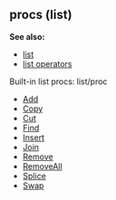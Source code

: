 ## procs (list)
**See also:**
+   [list](/ref/list.md) 
+   [list operators](/ref/list/operators.md) 


Built-in list procs:
list/proc
+   [Add](/ref/list/proc/Add.md) 
+   [Copy](/ref/list/proc/Copy.md) 
+   [Cut](/ref/list/proc/Cut.md) 
+   [Find](/ref/list/proc/Find.md) 
+   [Insert](/ref/list/proc/Insert.md) 
+   [Join](/ref/list/proc/Join.md) 
+   [Remove](/ref/list/proc/Remove.md) 
+   [RemoveAll](/ref/list/proc/RemoveAll.md) 
+   [Splice](/ref/list/proc/Splice.md) 
+   [Swap](/ref/list/proc/Swap.md) 